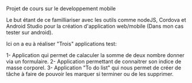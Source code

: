 Projet de cours sur le developpement mobile

Le but étant de ce familliariser avec les outils comme nodeJS, Cordova et Android Studio pour la création d'application web/mobile (Dans mon cas tester sur android).

Ici on a eu à réaliser "Trois" applications test:

1- Application qui permet de calaculer la somme de deux nombre donner via un formulaire. 
2- Application permettant de connaitrer son indice de masse corporel. 
3- Application "To do list" qui nous permet de créer de tâche à faire de pouvoir les marquer si terminer ou de les supprimer.
